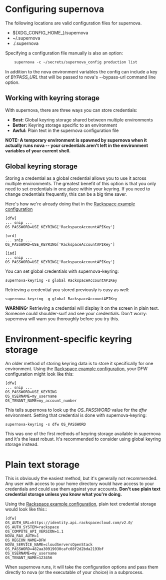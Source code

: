 # Configuring supernova

The following locations are valid configuration files for supernova.

  * ${XDG_CONFIG_HOME_}/supernova
  * ~/.supernova
  * ./.supernova

Specifying a configuration file manually is also an option:

```html
    supernova -c ~/secrets/supernova_config production list
```

In addition to the nova environment variables the config can include a key of _BYPASS_URL_ that will be passed to nova's --bypass-url command line option.

## Working with keyring storage

With supernova, there are three ways you can store credentials:

  * **Best:** Global keyring storage shared between multiple environments
  * **Better:** Keyring storage specific to an environment
  * **Awful:** Plain text in the supernova configuration file

**NOTE: A temporary environment is spawned by supernova when it actually runs nova -- your credentials aren't left in the environment variables of your current shell.**

Global keyring storage
----------------------

Storing a credential as a global credential allows you to use it across multiple environments.  The greatest benefit of this option is that you only need to set credentials in one place within your keyring.  If you need to change credentials frequently, this can be a big time saver.

Here's how we're already doing that in the [Rackspace example configuration](http://bit.ly/raxsupernova)

    [dfw]
    ... snip ...
    OS_PASSWORD=USE_KEYRING['RackspaceAccountAPIKey']

    [ord]
    ... snip ...
    OS_PASSWORD=USE_KEYRING['RackspaceAccountAPIKey']

    [iad]
    ... snip ...
    OS_PASSWORD=USE_KEYRING['RackspaceAccountAPIKey']

You can set global credentials with supernova-keyring:

    supernova-keyring -s global RackspaceAccountAPIKey

Retrieving a credential you stored previously is easy as well:

    supernova-keyring -g global RackspaceAccountAPIKey

**WARNING:** Retrieving a credential will display it on the screen in plain text.  Someone could shoulder-surf and see your credentials.  Don't worry: supernova will warn you thoroughly before you try this.

# Environment-specific keyring storage

An older method of storing keyring data is to store it specifically for one environment.  Using the [Rackspace example configuration](http://bit.ly/raxsupernova), your DFW configuration might look like this:

    [dfw]
    ... snip ...
    OS_PASSWORD=USE_KEYRING
    OS_USERNAME=my_username
    OS_TENANT_NAME=my_account_number

This tells supernova to look up the *OS_PASSWORD* value for the *dfw* environment.  Setting that credential is done with supernova-keyring:

    supernova-keyring -s dfw OS_PASSWORD

This was one of the first methods of keyring storage available in supernova and it's the least robust.  It's recommended to consider using global keyring storage instead.

# Plain text storage

This is obviously the easiest method, but it's generally not recommended.  Any user with access to your home directory would have access to your credentials and could use them against your accounts.  **Don't use plain text credential storage unless you know what you're doing.**

Using the [Rackspace example configuration](http://bit.ly/raxsupernova), plain text credential storage would look like this::

    [dfw]
    OS_AUTH_URL=https://identity.api.rackspacecloud.com/v2.0/
    OS_AUTH_SYSTEM=rackspace
    OS_COMPUTE_API_VERSION=1.1
    NOVA_RAX_AUTH=1
    OS_REGION_NAME=DFW
    NOVA_SERVICE_NAME=cloudServersOpenStack
    OS_PASSWORD=482aa30919030cafc08f2d2bda2193bf
    OS_USERNAME=my_username
    OS_TENANT_NAME=123456

When supernova runs, it will take the configuration options and pass them directly to nova (or the executable of your choice) in a subprocess.
